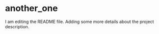 # another_one
I am editing the README file. Adding some more details about the project 
description.
